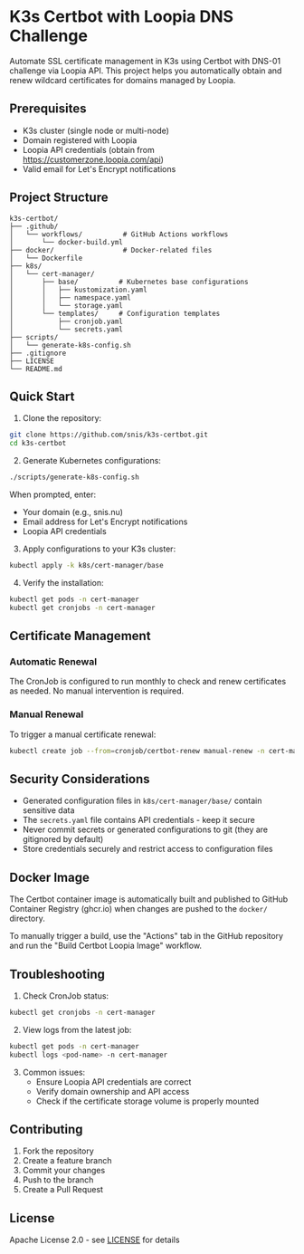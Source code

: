# K3s Certbot with Loopia DNS Challenge

Automate SSL certificate management in K3s using Certbot with DNS-01 challenge via Loopia API. This project helps you automatically obtain and renew wildcard certificates for domains managed by Loopia.

## Prerequisites

- K3s cluster (single node or multi-node)
- Domain registered with Loopia
- Loopia API credentials (obtain from https://customerzone.loopia.com/api)
- Valid email for Let's Encrypt notifications

## Project Structure

```
k3s-certbot/
├── .github/
│   └── workflows/          # GitHub Actions workflows
│       └── docker-build.yml
├── docker/                 # Docker-related files
│   └── Dockerfile
├── k8s/
│   └── cert-manager/
│       ├── base/          # Kubernetes base configurations
│       │   ├── kustomization.yaml
│       │   ├── namespace.yaml
│       │   └── storage.yaml
│       └── templates/     # Configuration templates
│           ├── cronjob.yaml
│           └── secrets.yaml
├── scripts/
│   └── generate-k8s-config.sh
├── .gitignore
├── LICENSE
└── README.md
```

## Quick Start

1. Clone the repository:
```bash
git clone https://github.com/snis/k3s-certbot.git
cd k3s-certbot
```

2. Generate Kubernetes configurations:
```bash
./scripts/generate-k8s-config.sh
```
When prompted, enter:
- Your domain (e.g., snis.nu)
- Email address for Let's Encrypt notifications
- Loopia API credentials

3. Apply configurations to your K3s cluster:
```bash
kubectl apply -k k8s/cert-manager/base
```

4. Verify the installation:
```bash
kubectl get pods -n cert-manager
kubectl get cronjobs -n cert-manager
```

## Certificate Management

### Automatic Renewal
The CronJob is configured to run monthly to check and renew certificates as needed. No manual intervention is required.

### Manual Renewal
To trigger a manual certificate renewal:
```bash
kubectl create job --from=cronjob/certbot-renew manual-renew -n cert-manager
```

## Security Considerations

- Generated configuration files in `k8s/cert-manager/base/` contain sensitive data
- The `secrets.yaml` file contains API credentials - keep it secure
- Never commit secrets or generated configurations to git (they are gitignored by default)
- Store credentials securely and restrict access to configuration files

## Docker Image

The Certbot container image is automatically built and published to GitHub Container Registry (ghcr.io) when changes are pushed to the `docker/` directory.

To manually trigger a build, use the "Actions" tab in the GitHub repository and run the "Build Certbot Loopia Image" workflow.

## Troubleshooting

1. Check CronJob status:
```bash
kubectl get cronjobs -n cert-manager
```

2. View logs from the latest job:
```bash
kubectl get pods -n cert-manager
kubectl logs <pod-name> -n cert-manager
```

3. Common issues:
   - Ensure Loopia API credentials are correct
   - Verify domain ownership and API access
   - Check if the certificate storage volume is properly mounted

## Contributing

1. Fork the repository
2. Create a feature branch
3. Commit your changes
4. Push to the branch
5. Create a Pull Request

## License

Apache License 2.0 - see [LICENSE](LICENSE) for details
